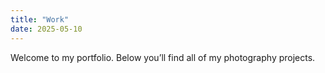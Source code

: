 ```yaml
---
title: "Work"
date: 2025-05-10
---
```


Welcome to my portfolio. Below you’ll find all of my photography projects.